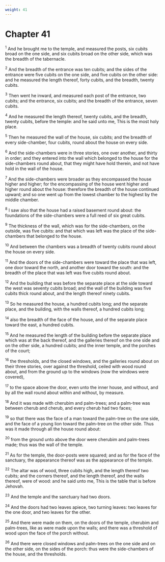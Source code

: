 ```yaml
---
weight: 41
---
```


# Chapter 41

<sup>1</sup> And he brought me to the temple, and measured the posts, six cubits broad on the one side, and six cubits broad on the other side, which was the breadth of the tabernacle. 

<sup>2</sup> And the breadth of the entrance was ten cubits; and the sides of the entrance were five cubits on the one side, and five cubits on the other side: and he measured the length thereof, forty cubits, and the breadth, twenty cubits. 

<sup>3</sup> Then went he inward, and measured each post of the entrance, two cubits; and the entrance, six cubits; and the breadth of the entrance, seven cubits. 

<sup>4</sup> And he measured the length thereof, twenty cubits, and the breadth, twenty cubits, before the temple: and he said unto me, This is the most holy place. 

<sup>5</sup> Then he measured the wall of the house, six cubits; and the breadth of every side-chamber, four cubits, round about the house on every side. 

<sup>6</sup> And the side-chambers were in three stories, one over another, and thirty in order; and they entered into the wall which belonged to the house for the side-chambers round about, that they might have hold therein, and not have hold in the wall of the house. 

<sup>7</sup> And the side-chambers were broader as they encompassed the house higher and higher; for the encompassing of the house went higher and higher round about the house: therefore the breadth of the house continued upward; and so one went up from the lowest chamber to the highest by the middle chamber. 

<sup>8</sup> I saw also that the house had a raised basement round about: the foundations of the side-chambers were a full reed of six great cubits. 

<sup>9</sup> The thickness of the wall, which was for the side-chambers, on the outside, was five cubits: and that which was left was the place of the side-chambers that belonged to the house. 

<sup>10</sup> And between the chambers was a breadth of twenty cubits round about the house on every side. 

<sup>11</sup> And the doors of the side-chambers were toward the place that was left, one door toward the north, and another door toward the south: and the breadth of the place that was left was five cubits round about. 

<sup>12</sup> And the building that was before the separate place at the side toward the west was seventy cubits broad; and the wall of the building was five cubits thick round about, and the length thereof ninety cubits. 

<sup>13</sup> So he measured the house, a hundred cubits long; and the separate place, and the building, with the walls thereof, a hundred cubits long; 

<sup>14</sup> also the breadth of the face of the house, and of the separate place toward the east, a hundred cubits. 

<sup>15</sup> And he measured the length of the building before the separate place which was at the back thereof, and the galleries thereof on the one side and on the other side, a hundred cubits; and the inner temple, and the porches of the court; 

<sup>16</sup> the thresholds, and the closed windows, and the galleries round about on their three stories, over against the threshold, ceiled with wood round about, and from the ground up to the windows (now the windows were covered), 

<sup>17</sup> to the space above the door, even unto the inner house, and without, and by all the wall round about within and without, by measure. 

<sup>18</sup> And it was made with cherubim and palm-trees; and a palm-tree was between cherub and cherub, and every cherub had two faces; 

<sup>19</sup> so that there was the face of a man toward the palm-tree on the one side, and the face of a young lion toward the palm-tree on the other side. Thus was it made through all the house round about: 

<sup>20</sup> from the ground unto above the door were cherubim and palm-trees made; thus was the wall of the temple. 

<sup>21</sup> As for the temple, the door-posts were squared; and as for the face of the sanctuary, the appearance thereof was as the appearance of the temple. 

<sup>22</sup> The altar was of wood, three cubits high, and the length thereof two cubits; and the corners thereof, and the length thereof, and the walls thereof, were of wood: and he said unto me, This is the table that is before Jehovah. 

<sup>23</sup> And the temple and the sanctuary had two doors. 

<sup>24</sup> And the doors had two leaves apiece, two turning leaves: two leaves for the one door, and two leaves for the other. 

<sup>25</sup> And there were made on them, on the doors of the temple, cherubim and palm-trees, like as were made upon the walls; and there was a threshold of wood upon the face of the porch without. 

<sup>26</sup> And there were closed windows and palm-trees on the one side and on the other side, on the sides of the porch: thus were the side-chambers of the house, and the thresholds. 


